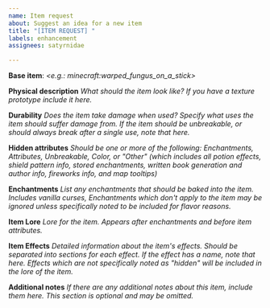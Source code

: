 ```yaml
---
name: Item request
about: Suggest an idea for a new item
title: "[ITEM REQUEST] "
labels: enhancement
assignees: satyrnidae

---
```


**Base item**: *<e.g.: minecraft:warped_fungus_on_a_stick>*

**Physical description**
*What should the item look like? If you have a texture prototype include it here.*

**Durability**
*Does the item take damage when used? Specify what uses the item should suffer damage from. If the item should be unbreakable, or should always break after a single use, note that here.*

**Hidden attributes**
*Should be one or more of the following: Enchantments, Attributes, Unbreakable, Color, or "Other" (which includes all potion effects, shield pattern info, stored enchantments, written book generation and author info, fireworks info, and map tooltips)*

**Enchantments**
*List any enchantments that should be baked into the item. Includes vanilla curses, Enchantments which don't apply to the item may be ignored unless specifically noted to be included for flavor reasons.*

**Item Lore**
*Lore for the item. Appears after enchantments and before item attributes.*

**Item Effects**
*Detailed information about the item's effects. Should be separated into sections for each effect. If the effect has a name, note that here. Effects which are not specifically noted as "hidden" will be included in the lore of the item.*

**Additional notes**
*If there are any additional notes about this item, include them here. This section is optional and may be omitted.*
